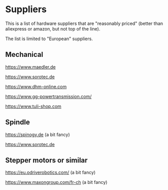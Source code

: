 # Suppliers
This is a list of hardware suppliers that are "reasonably priced" (better than aliexpress or amazon, but not top of the line).

The list is limited to "European" suppliers.

## Mechanical
https://www.maedler.de 

https://www.sorotec.de 

https://www.dhm-online.com 

https://www.gg-powertransmission.com/ 

https://www.tuli-shop.com 

## Spindle
https://spinogy.de (a bit fancy) 

https://www.sorotec.de  

## Stepper motors or similar
https://eu.odriverobotics.com/ (a bit fancy) 

https://www.maxongroup.com/fr-ch (a bit fancy) 

